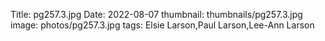 Title: pg257.3.jpg
Date: 2022-08-07
thumbnail: thumbnails/pg257.3.jpg
image: photos/pg257.3.jpg
tags: Elsie Larson,Paul Larson,Lee-Ann Larson
